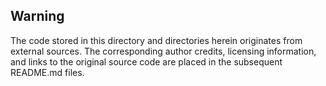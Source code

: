 Warning
-------

The code stored in this directory and directories herein originates from external sources.
The corresponding author credits, licensing information, and links to the original source 
code are placed in the subsequent README.md files.
